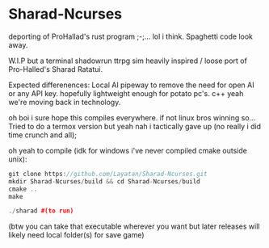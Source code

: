 # Sharad-Ncurses
deporting of ProHallad's rust program ;-;... lol i think. Spaghetti code look away.

W.I.P but a terminal shadowrun ttrpg sim heavily inspired / loose port of Pro-Halled's Sharad Ratatui.

Expected differenences: Local AI pipeway to remove the need for open AI or any API key. hopefully lightweight enough for potato pc's. c++ yeah we're moving back in technology.

oh boi i sure hope this compiles everywhere. if not linux bros winning so...
Tried to do a termox version but yeah nah i tactically gave up (no really i did time crunch and all);

oh yeah to compile (idk for windows i've never compiled cmake outside unix):
```c++
git clone https://github.com/Layatan/Sharad-Ncurses.git
mkdir Sharad-Ncurses/build && cd Sharad-Ncurses/build
cmake ..
make

./sharad #(to run)
```

 (btw you can take that executable wherever you want but later releases will likely need local folder(s) for save game)
